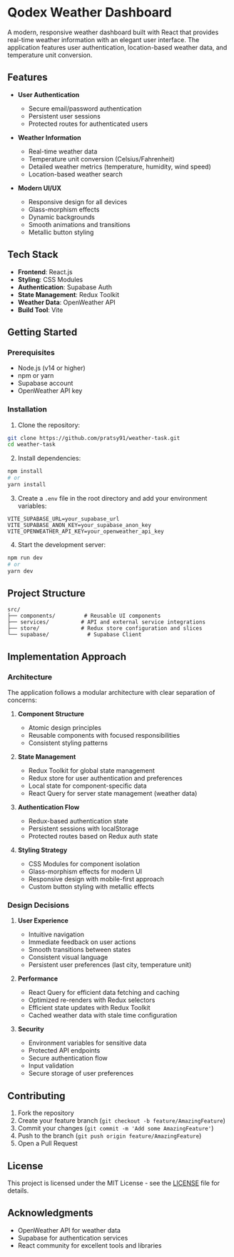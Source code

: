 # Qodex Weather Dashboard

A modern, responsive weather dashboard built with React that provides real-time weather information with an elegant user interface. The application features user authentication, location-based weather data, and temperature unit conversion.

## Features

- **User Authentication**
  - Secure email/password authentication
  - Persistent user sessions
  - Protected routes for authenticated users

- **Weather Information**
  - Real-time weather data
  - Temperature unit conversion (Celsius/Fahrenheit)
  - Detailed weather metrics (temperature, humidity, wind speed)
  - Location-based weather search

- **Modern UI/UX**
  - Responsive design for all devices
  - Glass-morphism effects
  - Dynamic backgrounds
  - Smooth animations and transitions
  - Metallic button styling

## Tech Stack

- **Frontend**: React.js
- **Styling**: CSS Modules
- **Authentication**: Supabase Auth
- **State Management**: Redux Toolkit
- **Weather Data**: OpenWeather API
- **Build Tool**: Vite

## Getting Started

### Prerequisites

- Node.js (v14 or higher)
- npm or yarn
- Supabase account
- OpenWeather API key

### Installation

1. Clone the repository:
```bash
git clone https://github.com/pratsy91/weather-task.git
cd weather-task
```

2. Install dependencies:
```bash
npm install
# or
yarn install
```

3. Create a `.env` file in the root directory and add your environment variables:
```env
VITE_SUPABASE_URL=your_supabase_url
VITE_SUPABASE_ANON_KEY=your_supabase_anon_key
VITE_OPENWEATHER_API_KEY=your_openweather_api_key
```

4. Start the development server:
```bash
npm run dev
# or
yarn dev
```

## Project Structure

```
src/
├── components/         # Reusable UI components
├── services/          # API and external service integrations
├── store/             # Redux store configuration and slices
└── supabase/            # Supabase Client
```

## Implementation Approach

### Architecture

The application follows a modular architecture with clear separation of concerns:

1. **Component Structure**
   - Atomic design principles
   - Reusable components with focused responsibilities
   - Consistent styling patterns

2. **State Management**
   - Redux Toolkit for global state management
   - Redux store for user authentication and preferences
   - Local state for component-specific data
   - React Query for server state management (weather data)

3. **Authentication Flow**
   - Redux-based authentication state
   - Persistent sessions with localStorage
   - Protected routes based on Redux auth state

4. **Styling Strategy**
   - CSS Modules for component isolation
   - Glass-morphism effects for modern UI
   - Responsive design with mobile-first approach
   - Custom button styling with metallic effects

### Design Decisions

1. **User Experience**
   - Intuitive navigation
   - Immediate feedback on user actions
   - Smooth transitions between states
   - Consistent visual language
   - Persistent user preferences (last city, temperature unit)

2. **Performance**
   - React Query for efficient data fetching and caching
   - Optimized re-renders with Redux selectors
   - Efficient state updates with Redux Toolkit
   - Cached weather data with stale time configuration

3. **Security**
   - Environment variables for sensitive data
   - Protected API endpoints
   - Secure authentication flow
   - Input validation
   - Secure storage of user preferences

## Contributing

1. Fork the repository
2. Create your feature branch (`git checkout -b feature/AmazingFeature`)
3. Commit your changes (`git commit -m 'Add some AmazingFeature'`)
4. Push to the branch (`git push origin feature/AmazingFeature`)
5. Open a Pull Request

## License

This project is licensed under the MIT License - see the [LICENSE](LICENSE) file for details.

## Acknowledgments

- OpenWeather API for weather data
- Supabase for authentication services
- React community for excellent tools and libraries
